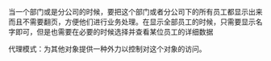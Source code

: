 当一个部门或是分公司的时候，要把这个部门或者分公司下的所有员工都显示出来而且不需要翻页，方便他们进行业务处理。在显示全部员工的时候，只需要显示名字即可，但是也需要在必要的时候选择并查看某位员工的详细数据

代理模式：为其他对象提供一种外力以控制对这个对象的访问。

